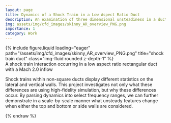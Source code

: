 ```yaml
---
layout: page
title: Dynamics of a Shock Train in a Low Aspect Ratio Duct 
description: An examination of three dimensional unsteadiness in a ducted shock train interaction
img: assets/img/cfd_images/skinny_AR_overview_PNG.png
importance: 1 
category: Work
---
```



<div class="row">
    <div class="col-sm mt-3 mt-md-0">
        {% include figure.liquid loading="eager" path="/assets/img/cfd_images/skinny_AR_overview_PNG.png" title="shock train duct" class="img-fluid rounded z-depth-1" %}
    </div>
</div>
<div class="caption">
    A shock train interaction occurring in a low aspect ratio rectangular duct with a Mach 2.0 inflow
</div>

Shock trains within non-square ducts display different statistics on the lateral and vertical walls.
This project investigates not only what these differences are using high-fidelity simulation, but why these differences occur.
By parsing dynamics into select frequency ranges, we can further demonstrate in a scale-by-scale manner what unsteady features change when either the top and bottom or side walls are considered.

{% endraw %}

